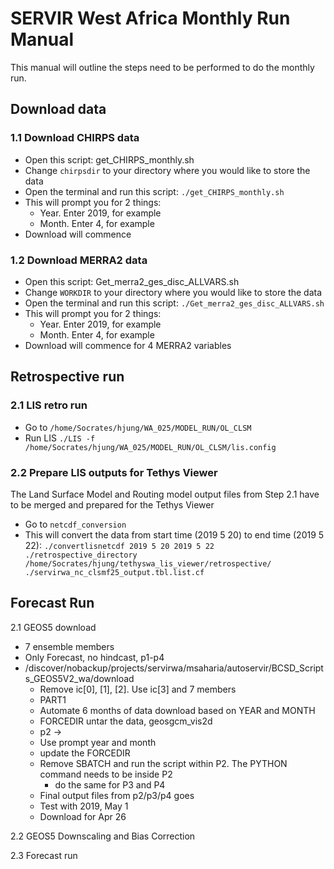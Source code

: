 # SERVIR West Africa Monthly Run Manual

This manual will outline the steps need to be performed to do the monthly run.

## Download data
 
### 1.1 Download CHIRPS data

* Open this script: get_CHIRPS_monthly.sh
* Change `chirpsdir` to your directory where you would like to store the data
* Open the terminal and run this script: `./get_CHIRPS_monthly.sh`
* This will prompt you for 2 things:
    * Year. Enter 2019, for example
    * Month. Enter 4, for example
* Download will commence


### 1.2 Download MERRA2 data

* Open this script: Get_merra2_ges_disc_ALLVARS.sh
* Change `WORKDIR` to your directory where you would like to store the data
* Open the terminal and run this script: `./Get_merra2_ges_disc_ALLVARS.sh`
* This will prompt you for 2 things:
    * Year. Enter 2019, for example
    * Month. Enter 4, for example
* Download will commence for 4 MERRA2 variables

## Retrospective run

### 2.1 LIS retro run
* Go to `/home/Socrates/hjung/WA_025/MODEL_RUN/OL_CLSM`
* Run LIS `./LIS -f /home/Socrates/hjung/WA_025/MODEL_RUN/OL_CLSM/lis.config`

### 2.2 Prepare LIS outputs for Tethys Viewer

The Land Surface Model and Routing model output files from Step 2.1 have to be merged and prepared for the Tethys Viewer

* Go to `netcdf_conversion`
* This will convert the data from start time (2019 5 20) to end time (2019 5 22): `./convertlisnetcdf 2019 5 20 2019 5 22 ./retrospective_directory /home/Socrates/hjung/tethyswa_lis_viewer/retrospective/ ./servirwa_nc_clsmf25_output.tbl.list.cf` 

## Forecast Run

2.1 GEOS5 download

* 7 ensemble members
* Only Forecast, no hindcast, p1-p4
* /discover/nobackup/projects/servirwa/msaharia/autoservir/BCSD_Scripts_GEOS5V2_wa/download
    * Remove ic[0], [1], [2]. Use ic[3] and 7 members
    * PART1
    * Automate 6 months of data download based on YEAR and MONTH
    * FORCEDIR untar the data, geosgcm_vis2d
    * p2 -> 
    * Use prompt year and month
    * update the FORCEDIR 
    * Remove SBATCH and run the script within P2. The PYTHON command needs to be inside P2
        * do the same for P3 and P4
    * Final output files from p2/p3/p4 goes
    * Test with 2019, May 1
    * Download for Apr 26

2.2 GEOS5 Downscaling and Bias Correction

2.3 Forecast run



